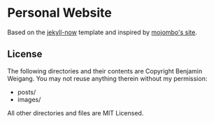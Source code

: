 # Personal Website

Based on the [jekyll-now](https://github.com/barryclark/jekyll-now) template
and inspired by [mojombo's site](https://github.com/mojombo/mojombo.github.io).

## License

The following directories and their contents are Copyright Benjamin Weigang.
You may not reuse anything therein without my permission:

* posts/
* images/

All other directories and files are MIT Licensed.
